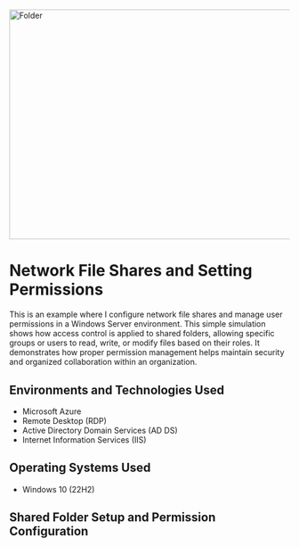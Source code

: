 # <p align="center">
<img width="799" height="412" alt="Folder" src="https://github.com/user-attachments/assets/0bdf2866-e1b4-4a83-a0f4-44cef3908b8e" />
</p>

<h1>Network File Shares and Setting Permissions</h1>
This is an example where I configure network file shares and manage user permissions in a Windows Server environment. This simple simulation shows how access control is applied to shared folders, allowing specific groups or users to read, write, or modify files based on their roles. It demonstrates how proper permission management helps maintain security and organized collaboration within an organization.
</p>

<h2>Environments and Technologies Used</h2>

- Microsoft Azure
- Remote Desktop (RDP)
- Active Directory Domain Services (AD DS)
- Internet Information Services (IIS)

<h2>Operating Systems Used </h2>

- Windows 10</b> (22H2)


<h2>Shared Folder Setup and Permission Configuration</h2>

<p>
  
</p>
<p>
  
</p>
<br>

<p>
  
</p>
<p>
  
</p>
<br>

<p>
  
</p>
<p>
  
</p>
<br>

<p>
  
</p>
<p>
  
</p>
<br>

<p>
  
</p>
<p>
  
</p>
<br>

<p>
  
</p>
<p>
  
</p>
<br>

<p>
  
</p>
<p>
  
</p>
<br>

<p>
  
</p>
<p>
  
</p>
<br>

<p>
  
</p>
<p>
  
</p>
<br>

<p>
  
</p>
<p>
  
</p>
<br>

<p>
  
</p>
<p>
  
</p>
<br>

<p>
  
</p>
<p>
  
</p>
<br>

<p>
  
</p>
<p>
  
</p>
<br>
